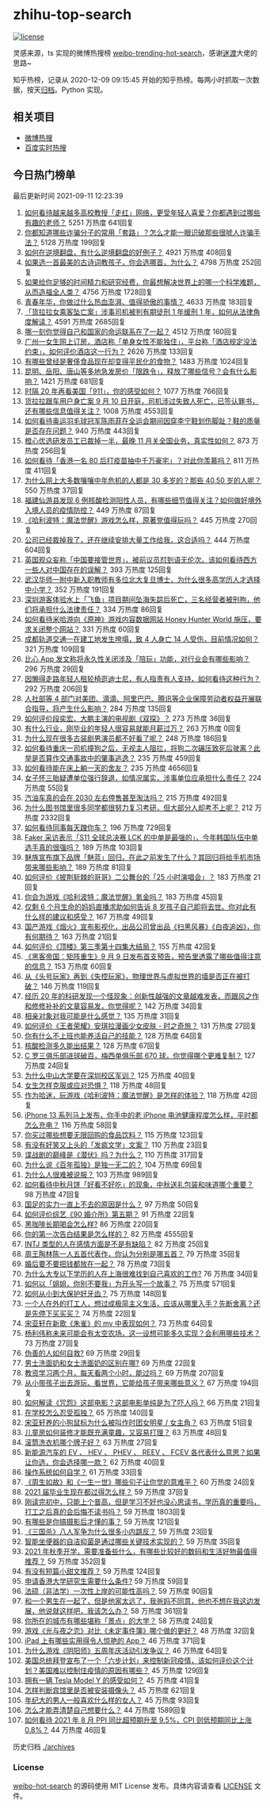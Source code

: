 # zhihu-top-search

[![license](https://img.shields.io/github/license/Arrackisarookie/zhihu-top-search)](https://github.com/Arrackisarookie/zhihu-top-search/blob/master/LICENSE)

灵感来源，ts 实现的微博热搜榜 [weibo-trending-hot-search](https://github.com/justjavac/weibo-trending-hot-search)，感谢[迷渡](https://github.com/justjavac)大佬的思路~

知乎热榜，记录从 2020-12-09 09:15:45 开始的知乎热榜。每两小时抓取一次数据，按天[归档](./archives)。Python 实现。

## 相关项目
+ [微博热搜](https://github.com/Arrackisarookie/weibo-hot-search)
+ [百度实时热搜](https://github.com/Arrackisarookie/baidu-hot-search)

## 今日热门榜单

<!-- Rank Begin -->

最后更新时间 2021-09-11 12:23:39

1. [如何看待越来越多高校教授「走红」网络，更受年轻人喜爱？你都遇到过哪些有趣的老师？](https://www.zhihu.com/question/485808612) 5251 万热度 641回复
1. [你都知道哪些诈骗分子的常用「套路」？怎么才能一眼识破那些很唬人诈骗手法？](https://www.zhihu.com/question/485405656) 5128 万热度 199回复
1. [如何在逆境翻盘，有什么逆境翻盘的好例子？](https://www.zhihu.com/question/21210517) 4921 万热度 408回复
1. [如果选一首最美的古诗词教孩子，你会选哪首，为什么？](https://www.zhihu.com/question/485281565) 4798 万热度 252回复
1. [如果给你足够的时间精力和研究经费，你最想解决世界上的哪一个科学难题，从而造福全人类？](https://www.zhihu.com/question/485476077) 4756 万热度 1728回复
1. [青春年华，你做过什么热血澎湃、值得骄傲的事情？](https://www.zhihu.com/question/456957044) 4633 万热度 183回复
1. [「货拉拉女乘客坠亡案」涉事司机被判有期徒刑 1 年缓刑 1 年，如何从法律角度解读？](https://www.zhihu.com/question/486019001) 4591 万热度 2685回复
1. [哪一刻你觉得自己和国家的命运联系在了一起？](https://www.zhihu.com/question/484807857) 4512 万热度 160回复
1. [广州一女生网上订房，酒店称「单身女性不能独住」，平台称「酒店规定没法约束」，如何评价酒店这一行为？](https://www.zhihu.com/question/485716876) 2626 万热度 133回复
1. [有哪些曾经是奢侈食品现在却变得平民化的食物？](https://www.zhihu.com/question/466302067) 1483 万热度 1024回复
1. [昆明、岳阳、唐山等多地急发房价「限跌令」，释放了哪些信号？会有什么影响？](https://www.zhihu.com/question/485706720) 1421 万热度 681回复
1. [时隔 20 年再看美国「911」，你的感受如何？](https://www.zhihu.com/question/485809453) 1077 万热度 766回复
1. [货拉拉跟车用户身亡案 9 月 10 日开庭，司机涉过失致人死亡，已签认罪书，还有哪些信息值得关注？](https://www.zhihu.com/question/485551477) 1008 万热度 4553回复
1. [如何看待奥运羽毛球冠军陈雨菲在全运会期间因穿李宁鞋划伤脚趾？鞋的质量是否存在问题？](https://www.zhihu.com/question/485972149) 940 万热度 443回复
1. [橙心优选研发员工已裁掉一半，最晚 11 月关全国业务，真实性如何？](https://www.zhihu.com/question/485707327) 873 万热度 256回复
1. [如何看待「香港一名 80 后打疫苗抽中千万豪宅」？对此你羡慕吗？](https://www.zhihu.com/question/485649037) 811 万热度 411回复
1. [为什么网上大多数嚷嚷中年危机的人都是 30 多岁的？那些 40,50 岁的人呢？](https://www.zhihu.com/question/485087511) 550 万热度 37回复
1. [福建仙游县发现 6 例核酸检测阳性人员，有哪些细节值得关注？如何做好境外入境人员的疫情防控？](https://www.zhihu.com/question/486034763) 449 万热度 87回复
1. [《哈利波特：魔法觉醒》游戏怎么样，原著党值得玩吗？](https://www.zhihu.com/question/465705992) 445 万热度 270回复
1. [公司已经裁掉我了，还在继续安排大量工作给我，这合适吗？](https://www.zhihu.com/question/393018074) 444 万热度 604回复
1. [英国观众妄称「中国要接管世界」，被前议员怼到语无伦次。该如何看待西方一些人对中国存在的误解？](https://www.zhihu.com/question/485491295) 393 万热度 125回复
1. [武汉华师一附中新入职教师有多位北大复旦博士，为什么很多高学历人才选择中小学？](https://www.zhihu.com/question/485676691) 352 万热度 191回复
1. [深圳游客体验水上「飞鱼」项目期间坠海失踪后死亡，三名经营者被刑拘，他们将承担什么法律责任？](https://www.zhihu.com/question/485793828) 334 万热度 86回复
1. [如何看待米哈游向《原神》游戏内容数据网站 Honey Hunter World 施压，要求关闭整个网站？](https://www.zhihu.com/question/486070906) 331 万热度 60回复
1. [成都轨道交通一在建工地发生垮塌，致 4 人身亡 14 人受伤，目前情况如何？](https://www.zhihu.com/question/486002806) 321 万热度 109回复
1. [比心 App 发文称将永久性关闭涉及「陪玩」功能，对行业会有哪些影响？](https://www.zhihu.com/question/486014081) 296 万热度 29回复
1. [因懒得走路年轻人租轮椅逛迪士尼，有人指责有人支持，如何看待这种行为？](https://www.zhihu.com/question/485765561) 292 万热度 206回复
1. [人社部等 4 部门对美团、滴滴、阿里巴巴、腾讯等企业保障劳动者权益开展联合指导，将产生什么影响？](https://www.zhihu.com/question/485998297) 284 万热度 135回复
1. [如何评价段奕宏、大鹏主演的电视剧《双探》？](https://www.zhihu.com/question/377726848) 273 万热度 36回复
1. [有什么行业，刚毕业的年轻人很容易就能月薪过万？](https://www.zhihu.com/xen/market/remix/training/1416765884228190208) 263 万热度 0回复
1. [为什么现在很多古装剧男演员都不好看了呢？](https://www.zhihu.com/question/485437396) 248 万热度 186回复
1. [如何看待重庆一司机撞狗之后，无视主人阻拦，将狗二次碾压致死后驶离？此举是否算作交通事故中的肇事逃逸？](https://www.zhihu.com/question/485687712) 235 万热度 459回复
1. [如何看待能在床上躺一天的舍友？](https://www.zhihu.com/question/318657086) 235 万热度 4656回复
1. [女子怀三胎疑遭单位强行辞退，如情况属实，涉事单位应承担什么责任？](https://www.zhihu.com/question/485993578) 224 万热度 55回复
1. [汽油车真的会在 2030 左右停售甚至淘汰吗？](https://www.zhihu.com/question/478452945) 215 万热度 492回复
1. [为什么图书馆里很多同学都很努力复习考研，但大部分人却考不上呢？](https://www.zhihu.com/question/430364218) 212 万热度 2332回复
1. [如何看待同事每天蹭你车？](https://www.zhihu.com/question/63645770) 196 万热度 729回复
1. [Faker 采访表示「S11 全球总决赛 LCK 的中单是最强的」，今年韩国队伍中单选手真的很强吗？](https://www.zhihu.com/question/485728028) 189 万热度 103回复
1. [魅族宣布旗下品牌「魅蓝」回归，在此之前发生了什么？其回归将给手机市场带来哪些影响？](https://www.zhihu.com/question/486019391) 189 万热度 81回复
1. [如何评价《披荆斩棘的哥哥》二公舞台的「25 小时演唱会」？](https://www.zhihu.com/question/484412374) 183 万热度 21回复
1. [你会为游戏《哈利波特：魔法觉醒》氪金吗？](https://www.zhihu.com/question/485504187) 183 万热度 45回复
1. [仅剩 6 个月生命的妈妈直播求助如何告诉 8 岁孩子自己即将去世。你对此有什么样的建议和感受？](https://www.zhihu.com/question/484545282) 167 万热度 49回复
1. [国产游戏《烟火》宣布影视化，出品公司曾出品《扫黑风暴》《白夜追凶》，你有何期待？](https://www.zhihu.com/question/485938974) 163 万热度 21回复
1. [如何评价《顶楼》第三季第十四集大结局？](https://www.zhihu.com/question/486012651) 155 万热度 42回复
1. [《黑客帝国：矩阵重生》9 月 9 日发布首支预告，预告里透露了哪些值得注意的信息？](https://www.zhihu.com/question/485463054) 153 万热度 60回复
1. [从《头号玩家》再到《失控玩家》，物理世界与虚拟世界的墙是否正在被打破？](https://www.zhihu.com/question/485794927) 146 万热度 119回复
1. [经历 20 年的科研发现一个怪现象：创新性越强的文章越难发表，而跟风之作和修修补补的文章容易发，你觉得呢？](https://www.zhihu.com/question/485470977) 142 万热度 34回复
1. [相亲对象对我可能是什么感觉？](https://www.zhihu.com/question/485560239) 135 万热度 31回复
1. [如何评价《王者荣耀》安琪拉漫画少女皮肤 - 时之奇旅？](https://www.zhihu.com/question/484866467) 131 万热度 27回复
1. [你有什么不上班也能养活自己的技能？](https://www.zhihu.com/question/485023739) 128 万热度 64回复
1. [核酸检测多久能出结果？](https://www.zhihu.com/question/480635484) 128 万热度 67回复
1. [C 罗三俱乐部进球破百，梅西单俱乐部 670 球，你觉得哪个更难复制？](https://www.zhihu.com/question/484634649) 127 万热度 24回复
1. [为什么中山大学要在深圳校区军训？](https://www.zhihu.com/question/478937166) 125 万热度 40回复
1. [女生怎样克服或应对恐惧？](https://www.zhihu.com/question/46930544) 118 万热度 48回复
1. [作为哈迷，玩游戏《哈利波特：魔法觉醒》是怎样的体验？](https://www.zhihu.com/question/485767843) 118 万热度 42回复
1. [iPhone 13 系列马上发布，你手中的老 iPhone 电池健康程度怎么样，平时都怎么充电？](https://www.zhihu.com/question/485938059) 116 万热度 58回复
1. [你买过哪些想要无限回购的食品饮料？](https://www.zhihu.com/question/434098741) 115 万热度 123回复
1. [有没有好笑又上头的「发疯文学」文案？](https://www.zhihu.com/question/485390920) 110 万热度 23回复
1. [谍战剧的巅峰是《潜伏》吗？为什么？](https://www.zhihu.com/question/467430277) 110 万热度 317回复
1. [为什么说《百年孤独》是独一无二的？](https://www.zhihu.com/question/443101525) 104 万热度 69回复
1. [为什么人很难被说服？](https://www.zhihu.com/question/33260564) 103 万热度 989回复
1. [如何看待中秋月饼「好看不好吃」的现象，中秋送礼包装和味道哪个重要？](https://www.zhihu.com/question/485574785) 98 万热度 47回复
1. [国足的实力一直上不去的原因是什么？](https://www.zhihu.com/question/485703253) 97 万热度 50回复
1. [如何评价综艺《90 婚介所》第五期？](https://www.zhihu.com/question/486011763) 91 万热度 22回复
1. [黑咖啡长期喝会怎么样?](https://www.zhihu.com/question/443313181) 86 万热度 220回复
1. [你的第一次告白结果是怎么样的？](https://www.zhihu.com/question/326651866) 82 万热度 4555回复
1. [INTJ 类型的人在感情方面是不是有缺陷？](https://www.zhihu.com/question/477999097) 82 万热度 25回复
1. [周王陶林陈一人五首代表作，你认为分别是哪五首？](https://www.zhihu.com/question/485644751) 79 万热度 35回复
1. [婚后要不要把钱都放在一起？](https://www.zhihu.com/question/462927936) 78 万热度 73回复
1. [为什么大专以下学历的人在上海很难找到自己喜欢的工作?](https://www.zhihu.com/question/485193236) 76 万热度 34回复
1. [如何以「姐姐，你别不要我」为开头写一个故事？](https://www.zhihu.com/question/422947222) 75 万热度 571回复
1. [如何从小到大保护好牙齿？](https://www.zhihu.com/question/20632901) 75 万热度 148回复
1. [一个人在外的打工人，想过成极简主义生活，应该从哪里入手？先断舍离？还是先停下买买买？](https://www.zhihu.com/question/485010636) 74 万热度 22回复
1. [宋亚轩在新歌《朱雀》的 mv 中表现如何？](https://www.zhihu.com/question/486037795) 73 万热度 64回复
1. [杨利伟称未来可能会有太空农场，这一设想可能多久实现？会利用哪些技术？](https://www.zhihu.com/question/485714189) 73 万热度 27回复
1. [伪善的人如何自救?](https://www.zhihu.com/question/485132463) 69 万热度 29回复
1. [男士洗面奶和女士洗面奶的区别在哪?](https://www.zhihu.com/question/22154184) 69 万热度 22回复
1. [教资学习两个月，每天看两个小时，能过吗？](https://www.zhihu.com/question/470624132) 69 万热度 207回复
1. [从小带孩子出去游玩、看世界，它能给孩子带来哪些意义？](https://www.zhihu.com/question/361818529) 67 万热度 194回复
1. [如何解读《咒怨》这部电影？这部电影单纯是为了吓人吗？](https://www.zhihu.com/question/273544185) 66 万热度 21回复
1. [在学校怎么忍受孤独？](https://www.zhihu.com/question/484521483) 65 万热度 140回复
1. [宋亚轩养的小狗鼠标为什么被叫作时团女明星 / 女主角？](https://www.zhihu.com/question/486038849) 63 万热度 51回复
1. [儿童房如何装修才能既充满童趣，又容易打理？](https://www.zhihu.com/question/485758054) 63 万热度 48回复
1. [滚筒洗衣机哪个牌子好？](https://www.zhihu.com/question/65191156) 63 万热度 27回复
1. [新能源汽车的 EV 、 HEV 、 PHEV 、 REEV 、 FCEV 各代表什么意思？如果让你选，你会选择哪一款？](https://www.zhihu.com/question/485531009) 62 万热度 40回复
1. [操作系统如何自学？](https://www.zhihu.com/question/57257819) 61 万热度 33回复
1. [《周生如故》和《一生一世》哪些句子让你觉的意难平？](https://www.zhihu.com/question/484748983) 60 万热度 24回复
1. [2021 届毕业生现在都过得怎么样？](https://www.zhihu.com/question/483461416) 59 万热度 37回复
1. [刚读完初中，只能上个普高，但是学习不好也没心思读书，学历真的重要吗，打工之后真的会后悔不读书吗？](https://www.zhihu.com/question/476841665) 59 万热度 1803回复
1. [有哪些是你搞摄影后才懂的事？](https://www.zhihu.com/question/462079009) 59 万热度 121回复
1. [《三国杀》八人军争为什么很多小内跳反？](https://www.zhihu.com/question/481244021) 59 万热度 23回复
1. [智能坐便器的自洁抑菌是通过哪些关键技术实现的？](https://www.zhihu.com/question/485341412) 59 万热度 35回复
1. [2021 年秋季开学，需要准备些什么，有哪些比较好的数码和生活好物最值得推荐？](https://www.zhihu.com/question/468815943) 59 万热度 352回复
1. [有没有短篇小甜文推荐？](https://www.zhihu.com/question/471579661) 59 万热度 124回复
1. [申请香港大学研究生需要什么条件?](https://www.zhihu.com/question/24034892) 59 万热度 59回复
1. [法硕（非法学）一次性上岸的可能性高吗？](https://www.zhihu.com/question/439354956) 59 万热度 90回复
1. [和一个男生在一起了，但是他家太远了，我爸妈不同意，他也不想在我这边发展，他说就这样吧，我该怎么办？](https://www.zhihu.com/question/485658002) 58 万热度 361回复
1. [你所在的城市有哪些堪称「景点」的大学？](https://www.zhihu.com/question/485222477) 58 万热度 24回复
1. [游戏《光与夜之恋》对比《未定事件簿》哪个做的更好？](https://www.zhihu.com/question/484273108) 48 万热度 32回复
1. [iPad 上有哪些实用得令人惊艳的 App？](https://www.zhihu.com/question/22678622) 46 万热度 371回复
1. [为什么游戏《阴阳师》五周年庆活动引发争议？](https://www.zhihu.com/question/485502492) 46 万热度 64回复
1. [美国总统拜登宣布了一个「六步计划」来控制新冠疫情，该如何评价这个计划？美国难以控制住疫情的原因有哪些？](https://www.zhihu.com/question/485898599) 45 万热度 129回复
1. [拥有一辆 Tesla Model Y 的感受如何？](https://www.zhihu.com/question/457536638) 45 万热度 41回复
1. [怎样判断宾馆里是否被安装摄像头？](https://www.zhihu.com/question/24929266) 45 万热度 621回复
1. [年纪大的男人一般喜欢什么样的女人？](https://www.zhihu.com/question/266312023) 45 万热度 93回复
1. [怎么才能弄清楚自己想要什么？](https://www.zhihu.com/question/20093001) 44 万热度 1589回复
1. [如何看待 2021 年 8 月 PPI 同比超预期升至 9.5%，CPI 则低预期同比上涨 0.8%？](https://www.zhihu.com/question/485713500) 44 万热度 46回复
<!-- Rank End -->

历史归档 [./archives](./archives)

### License

[weibo-hot-search](https://github.com/Arrackisarookie/zhihu-top-search) 的源码使用 MIT License 发布。具体内容请查看 [LICENSE](./LICENSE) 文件。

